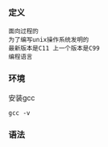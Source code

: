 ### 定义

```
面向过程的
为了编写unix操作系统发明的
最新版本是C11 上一个版本是C99
编程语言
```

### 环境

安装gcc

```
gcc -v
```

### 语法

